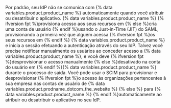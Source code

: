 Por padrão, seu IdP não se comunica com {% data variables.product.product_name %} automaticamente quando você atribuir ou desatribuir o aplicativo. {% data variables.product.product_name %} {% ifversion fpt %}provisiona acesso aos seus recursos em {% else %}cria uma conta de usuário {% endif %}usando o Just-in-Time (JIT) do SAML, provisionando a primeira vez que alguém acessa {% ifversion fpt %}os seus recursos em {% endif %} {% data variables.product.product_name %} e inicia a sessão efetuando a autenticação através do seu IdP. Talvez você precise notificar manualmente os usuários ao conceder acesso a {% data variables.product.product_name %}, e você deve {% ifversion fpt %}desprovisionar o acesso manualmente {% else %}desativado na conta do usuário em {% endif %}{% data variables.product.product_name %} durante o processo de saída. Você pode usar o SCIM para provisionar e desprovisionar {% ifversion fpt %}o acesso às organizações pertencentes à sua empresa nas contas de usuário de {% data variables.product.prodname_dotcom_the_website %} {% else %} para {% data variables.product.product_name %} {% endif %}automaticamente ao atribuir ou desatribuir o aplicativo no seu IdP.
